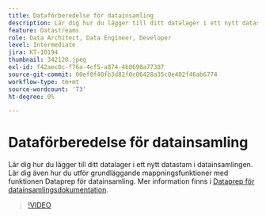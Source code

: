 ```yaml
---
title: Dataförberedelse för datainsamling
description: Lär dig hur du lägger till ditt datalager i ett nytt datastam i datainsamlingen.
feature: Datastreams
role: Data Architect, Data Engineer, Developer
level: Intermediate
jira: KT-10194
thumbnail: 342120.jpeg
exl-id: f42aec0c-f76a-4cf5-a874-4b8698a77387
source-git-commit: 00ef0f40fb3d82f0c06428a35c0e402f46ab6774
workflow-type: tm+mt
source-wordcount: '73'
ht-degree: 0%

---
```


# Dataförberedelse för datainsamling

Lär dig hur du lägger till ditt datalager i ett nytt datastam i datainsamlingen. Lär dig även hur du utför grundläggande mappningsfunktioner med funktionen Dataprep för datainsamling. Mer information finns i [Dataprep för datainsamlingsdokumentation](https://experienceleague.adobe.com/docs/experience-platform/edge/fundamentals/datastreams.html#data-prep).

>[!VIDEO](https://video.tv.adobe.com/v/342120/?learn=on)
